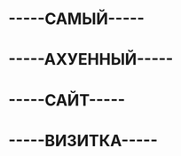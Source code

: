 -----САМЫЙ-----
================
-----АХУЕННЫЙ-----
================
-----САЙТ-----
================
-----ВИЗИТКА-----
================
